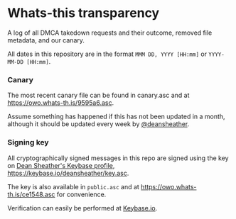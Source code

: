 # Whats-this transparency

A log of all DMCA takedown requests and their outcome, removed file metadata,
and our canary.

All dates in this repository are in the format `MMM DD, YYYY [HH:mm]` or
`YYYY-MM-DD [HH:mm]`.

### Canary

The most recent canary file can be found in canary.asc and at
https://owo.whats-th.is/9595a6.asc.

Assume something has happened if this has not been updated in a month, although
it should be updated every week by
[@deansheather](https://github.com/deansheather).

### Signing key

All cryptographically signed messages in this repo are signed using the key on
[Dean Sheather's Keybase profile](https://keybase.io/deansheather),
https://keybase.io/deansheather/key.asc.

The key is also available in `public.asc` and at
https://owo.whats-th.is/ce1548.asc for convenience.

Verification can easily be performed at [Keybase.io](https://keybase.io/verify).
